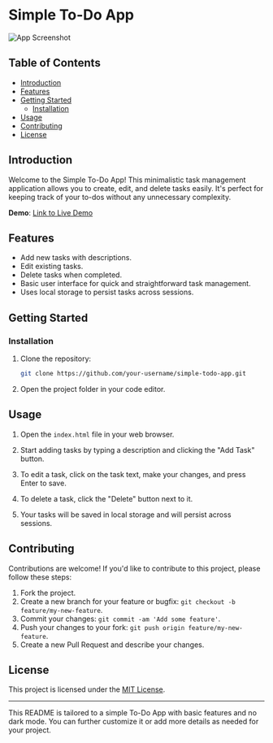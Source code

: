# Simple To-Do App

![App Screenshot](screenshot.png)

## Table of Contents

- [Introduction](#introduction)
- [Features](#features)
- [Getting Started](#getting-started)
  - [Installation](#installation)
- [Usage](#usage)
- [Contributing](#contributing)
- [License](#license)

## Introduction

Welcome to the Simple To-Do App! This minimalistic task management application allows you to create, edit, and delete tasks easily. It's perfect for keeping track of your to-dos without any unnecessary complexity.

**Demo**: [Link to Live Demo](https://www.example.com)

## Features

- Add new tasks with descriptions.
- Edit existing tasks.
- Delete tasks when completed.
- Basic user interface for quick and straightforward task management.
- Uses local storage to persist tasks across sessions.

## Getting Started

### Installation

1. Clone the repository:

   ```bash
   git clone https://github.com/your-username/simple-todo-app.git
   ```

2. Open the project folder in your code editor.

## Usage

1. Open the `index.html` file in your web browser.

2. Start adding tasks by typing a description and clicking the "Add Task" button.

3. To edit a task, click on the task text, make your changes, and press Enter to save.

4. To delete a task, click the "Delete" button next to it.

5. Your tasks will be saved in local storage and will persist across sessions.

## Contributing

Contributions are welcome! If you'd like to contribute to this project, please follow these steps:

1. Fork the project.
2. Create a new branch for your feature or bugfix: `git checkout -b feature/my-new-feature`.
3. Commit your changes: `git commit -am 'Add some feature'`.
4. Push your changes to your fork: `git push origin feature/my-new-feature`.
5. Create a new Pull Request and describe your changes.

## License

This project is licensed under the [MIT License](LICENSE.md).

---

This README is tailored to a simple To-Do App with basic features and no dark mode. You can further customize it or add more details as needed for your project.
